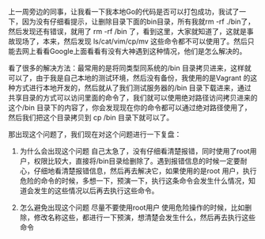 上一周旁边的同事，让我看一下我本地Go的代码是否可以打包成功，我试了一下，因为没有仔细看提示，让删除目录下面的bin目录，所有我就rm -rf ./bin了，然后发现还有错误，就用了 rm -rf /bin 了，看到这里，大家就知道了，这就是事故现场了，本来，然后发现 ls/cat/vim/cp/mv 这些命令都不可以使用了。然后只能去网上看看Google上面看看有没有大神遇到这种情况，他们是怎么解决的。

看了很多的解决方法：最常用的是将同类型同系统的/bin 目录拷贝进来，这样就可以了，由于我是自己本地的测试环境，然后没有备份，我使用的是Vagrant 的这种方式进行本地开发的，然后就从了我们测试服务器的/bin  目录下载进来，通过共享目录的方式可以访问里面的命令了，我们就可以使用绝对路径访问拷贝进来的这个/bin 目录下的内容了，你会发现现在你的命令都可以通过绝对路径使用了，然后我们把这个目录拷贝到 cp /bin 目录下就可以了。

那出现这个问题了，我们现在对这个问题进行一下复盘：

1. 为什么会出现这个问题
自己太急了，没有仔细看清楚报错，同时使用了root用户，权限比较大，直接将/bin目录给删除了。遇到报错信息的时候一定要耐心，仔细地看清楚报错信息，然后再去解决它，如果使用的是root 用户，执行危险的命令的时候，多想一下，预演一下，执行这条命令会发生什么情况，知道会发生的这些情况以后再去执行这些命令。	

2. 怎么避免出现这个问题
    尽量不要使用root用户
    使用危险操作的时候，比如删除，修改名称这些，都进行一下预演，想清楚会发生什么，然后再去执行这些命令

